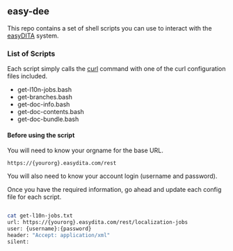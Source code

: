 ## easy-dee

This repo contains a set of shell scripts you can use to interact with the [easyDITA](https://www.easydita.com) system.

### List of Scripts

Each script simply calls the [curl](https://curl.haxx.se/docs/manpage.html) command with one of the curl configuration files included.

- get-l10n-jobs.bash
- get-branches.bash
- get-doc-info.bash
- get-doc-contents.bash
- get-doc-bundle.bash

#### Before using the script

You will need to know your orgname for the base URL.

```
https://{yourorg}.easydita.com/rest

```

You will also need to know your account login (username and password).

Once you have the required information, go ahead and update each config file for each script.

``` bash

cat get-l10n-jobs.txt
url: https://{yourorg}.easydita.com/rest/localization-jobs
user: {username}:{password}
header: "Accept: application/xml"
silent:

```
